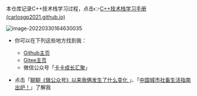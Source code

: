 本仓库记录C++技术栈学习过程，点击👉[C++技术栈学习手册 (carlosgp2021.github.io)](https://carlosgp2021.github.io/r2BAT/#/)

![image-20220330164630035](https://cdn.jsdelivr.net/gh/CARLOSGP2021/myFigures/img/202203301646149.png)

- 你可以在下列这些地方找到我：
  - [Github主页](https://github.com/CARLOSGP2021)
  - [Gitee主页](https://gitee.com/gp21)
  - 微信公众号「[卡卡成长汇聚](https://cdn.jsdelivr.net/gh/CARLOSGP2021/myFigures/img/202203291453021.png)」
  
- 点击「[聊聊《做公众号》以来我俩发生了什么变化 ](https://mp.weixin.qq.com/s/7g-udFr5KpgzbG0ly7IExw)」、「[中国城市社畜生活指南出炉！](https://mp.weixin.qq.com/s/nar9tAnjRjiTh8PMANz_EA)」了解我
